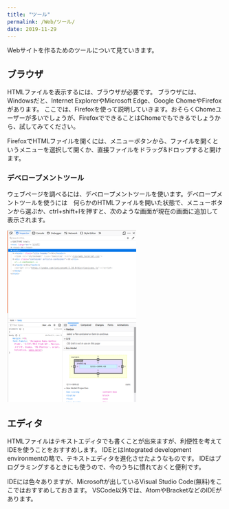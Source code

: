 ```yaml
---
title: "ツール"
permalink: /Web/ツール/
date: 2019-11-29
---
```

Webサイトを作るためのツールについて見ていきます。
## ブラウザ
HTMLファイルを表示するには、ブラウザが必要です。
ブラウザには、Windowsだと、Internet ExplorerやMicrosoft Edge、Google ChomeやFirefoxがあります。
ここでは、Firefoxを使って説明していきます。おそらくChomeユーザーが多いでしょうが、FirefoxでできることはChomeでもできるでしょうから、試してみてください。

FirefoxでHTMLファイルを開くには、メニューボタンから、ファイルを開くというメニューを選択して開くか、直接ファイルをドラッグ&ドロップすると開けます。

### デベロープメントツール
ウェブページを調べるには、デベロープメントツールを使います。デベロープメントツールを使うには　何らかのHTMLファイルを開いた状態で、メニューボタンから選ぶか、ctrl+shift+Iを押すと、次のような画面が現在の画面に追加して表示されます。 

<img src="../VSCode/web_development_tool.png" width="300" height="400">  

## エディタ
HTMLファイルはテキストエディタでも書くことが出来ますが、利便性を考えてIDEを使うことをおすすめします。
IDEとはIntegrated development environmentの略で、テキストエディタを進化させたようなものです。
IDEはプログラミングするときにも使うので、今のうちに慣れておくと便利です。
 
IDEには色々ありますが、Microsoftが出しているVisual Studio Code(無料)をここではおすすめしておきます。
VSCode以外では、AtomやBracketなどのIDEがあります。